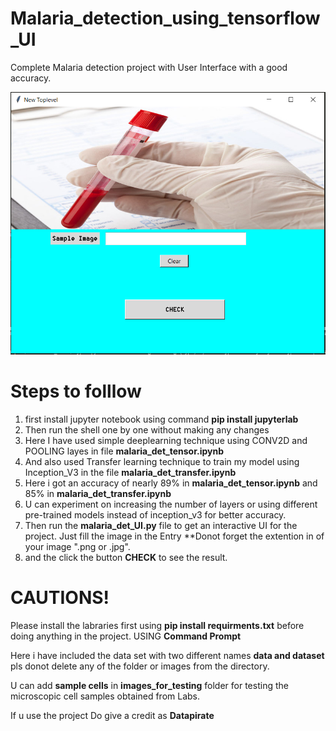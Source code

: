 # Malaria_detection_using_tensorflow_UI
Complete Malaria detection project with User Interface with a good accuracy.

![](/User_interface.PNG)

# Steps to folllow
1. first install jupyter notebook using command **pip install jupyterlab**
2. Then run the shell one by one without making any changes
3. Here I have used simple deeplearning technique using CONV2D and POOLING layes in file **malaria_det_tensor.ipynb**
4. And also used Transfer learning technique to train my model using Inception_V3 in the file **malaria_det_transfer.ipynb**
5. Here i got an accuracy of nearly 89% in **malaria_det_tensor.ipynb** and 85% in **malaria_det_transfer.ipynb**
6. U can experiment on increasing the number of layers or using different pre-trained models instead of inception_v3 for better accuracy.
7. Then run the **malaria_det_UI.py** file to get an interactive UI for the project. Just fill the image in the Entry **Donot forget the extention in of your image ".png or .jpg".
8. and the click the button **CHECK** to see the result.

# CAUTIONS!

Please install the labraries first using **pip install requirments.txt** before doing anything in the project. USING **Command Prompt**


Here i have included the data set with two different names **data and dataset** pls donot delete any of the folder or images from the directory.

U can add **sample cells** in **images_for_testing** folder for testing the microscopic cell samples obtained from Labs.


If u use the project Do give a credit as **Datapirate**

